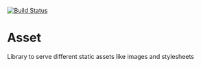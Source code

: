 [![Build Status](https://travis-ci.org/gungnir-mvc/Asset.svg?branch=master)](https://travis-ci.org/gungnir-mvc/Asset)
# Asset
Library to serve different static assets like images and stylesheets
